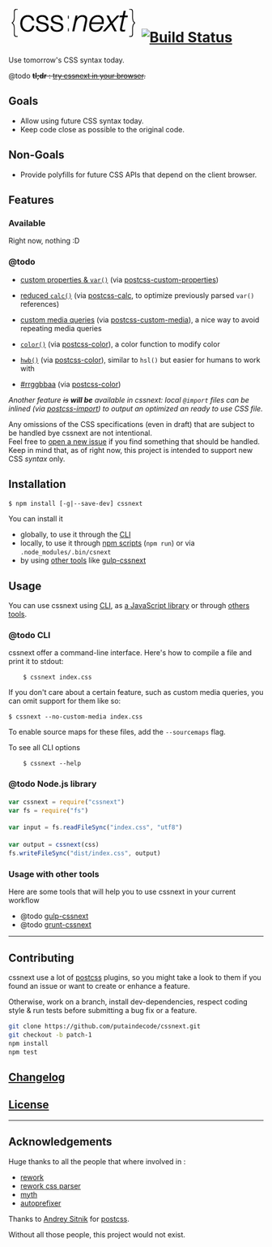 # ![cssnext](logo/cssnext-256.png) [![Build Status](https://travis-ci.org/putaindecode/cssnext.png?branch=master)](https://travis-ci.org/putaindecode/cssnext)

Use tomorrow's CSS syntax today.

@todo ~~**tl;dr** : [try cssnext in your browser](http://cssnext.putaindecode.io/).~~

## Goals

* Allow using future CSS syntax today.
* Keep code close as possible to the original code.

## Non-Goals

* Provide polyfills for future CSS APIs that depend on the client browser.

## Features

### Available

Right now, nothing :D

### @todo

* [custom properties & `var()`](http://www.w3.org/TR/css-variables/) (via [postcss-custom-properties](https://github.com/postcss/postcss-custom-properties))
* [reduced `calc()`]() (via [postcss-calc](https://github.com/postcss/postcss-calc), to optimize previously parsed `var()` references)
* [custom media queries](http://dev.w3.org/csswg/mediaqueries/#custom-mq) (via [postcss-custom-media](https://github.com/postcss/postcss-custom-media)), a nice way to avoid repeating media queries

* [`color()`](http://dev.w3.org/csswg/css-color/#modifying-colors) (via [postcss-color](https://github.com/postcss/postcss-color)), a color function to modify color
* [`hwb()`](http://dev.w3.org/csswg/css-color/#the-hwb-notation) (via [postcss-color](https://github.com/postcss/postcss-color)), similar to `hsl()` but easier for humans to work with
* [#rrggbbaa](http://dev.w3.org/csswg/css-color/#hex-notation) (via [postcss-color](https://github.com/postcss/postcss-color))

_Another feature ~~is~~ __will be__ available in cssnext: local `@import` files can be inlined  (via [postcss-import](https://github.com/postcss/postcss-import)) to output an optimized an ready to use CSS file._

Any omissions of the CSS specifications (even in draft) that are subject to be handled bye cssnext are not intentional.  
Feel free to [open a new issue]() if you find something that should be handled.  
Keep in mind that, as of right now, this project is intended to support new CSS *syntax* only.

## Installation

    $ npm install [-g|--save-dev] cssnext

You can install it

- globally, to use it through the [CLI](cli)
- locally, to use it through [npm scripts](https://www.npmjs.org/doc/misc/npm-scripts.html) (`npm run`) or via `.node_modules/.bin/csnext`
- by using [other tools](usage-with-other-tools) like [gulp-cssnext](https://github.com/putaindecode/gulp-cssnext)

## Usage

You can use cssnext using [CLI](cli), as [a JavaScript library](node-js-library) or through [others tools](usage-with-other-tools).

### @todo CLI

cssnext offer a command-line interface. Here's how to compile a file and print it to stdout:

		$ cssnext index.css

If you don't care about a certain feature, such as custom media queries, you can omit support for them like so:

	$ cssnext --no-custom-media index.css

To enable source maps for these files, add the `--sourcemaps` flag.

To see all CLI options

		$ cssnext --help

### @todo Node.js library

```js
var cssnext = require("cssnext")
var fs = require("fs")

var input = fs.readFileSync("index.css", "utf8")

var output = cssnext(css)
fs.writeFileSync("dist/index.css", output)
```

### Usage with other tools

Here are some tools that will help you to use cssnext in your current workflow

* @todo [gulp-cssnext](https://github.com/putaindecode/gulp-cssnext)
* @todo [grunt-cssnext](https://github.com/putaindecode/grunt-cssnext)

---

## Contributing

cssnext use a lot of [postcss](https://github.com/postcss) plugins, so you might take a look to them if you found an issue or want to create or enhance a feature.

Otherwise, work on a branch, install dev-dependencies, respect coding style & run tests before submitting a bug fix or a feature.

```bash
git clone https://github.com/putaindecode/cssnext.git
git checkout -b patch-1
npm install
npm test
```

## [Changelog](CHANGELOG.md)

## [License](LICENSE-MIT)

---

## Acknowledgements

Huge thanks to all the people that where involved in :
- [rework](https://github.com/reworkcss/rework/graphs/contributors)
- [rework css parser](https://github.com/reworkcss/css/graphs/contributors)
- [myth](https://github.com/segmentio/myth/graphs/contributors)
- [autoprefixer](https://github.com/ai/autoprefixer/graphs/contributors)

Thanks to [Andrey Sitnik](https://github.com/ai) for [postcss](https://github.com/postcss/postcss).  

Without all those people, this project would not exist.
